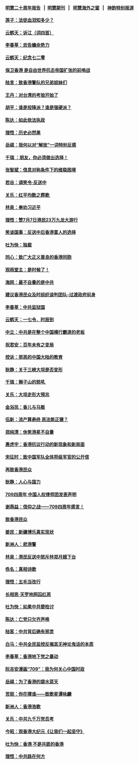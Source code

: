 #### [明慧二十周年报告](https://github.com/gfw-breaker/mh-reports/blob/master/README.md?t=07200900) &nbsp;&nbsp;|&nbsp;&nbsp;[明慧期刊](https://github.com/gfw-breaker/mh-qikan) &nbsp;&nbsp;|&nbsp;&nbsp; [明慧海外之窗](https://github.com/gfw-breaker/mh-news/blob/master/README.md?t=07200900) &nbsp;&nbsp;|&nbsp;&nbsp; [神韵特别报道](https://github.com/gfw-breaker/mh-news/blob/master/shenyun.md?t=07200900) 

#### [莲子：法徒血泪知多少？](../pages/nsc993/n11397534.md?t=07200900) 

#### [云鹤天：诉江（词四首）](../pages/nsc993/n11397502.md?t=07200900) 

#### [李春草：忠告蟾余势力](../pages/nsc993/n11396852.md?t=07200900) 

#### [云鹤天：纪念七二零](../pages/nsc993/n11396646.md?t=07200900) 

#### [保卫香港 是自由世界抗击帝国扩张的前哨战](../pages/nsc993/n11393186.md?t=07200900) 

#### [陆言：致香港警队的兄弟姐妹们](../pages/nsc993/n11392281.md?t=07200900) 

#### [王丹：对台湾的考验开始了](../pages/nsc993/n11391258.md?t=07200900) 

#### [胡平：谁是投降派？谁是强硬派？](../pages/nsc993/n11391224.md?t=07200900) 

#### [陈达：如此依法执政](../pages/nsc993/n11388999.md?t=07200900) 

#### [理悟：历史必然果](../pages/nsc993/n11388741.md?t=07200900) 

#### [岳祺：我何以对“解放”一词特别反感](../pages/nsc993/n11385696.md?t=07200900) 

#### [千瑞 ：朋友，你必须做出选择！](../pages/nsc993/n11384949.md?t=07200900) 

#### [张智斌：信息对称条件下的维稳困境](../pages/nsc993/n11384812.md?t=07200900) 

#### [若谷：调笑令‧反送中](../pages/nsc993/n11383745.md?t=07200900) 

#### [关乐：红平均数之葬歌 ](../pages/nsc993/n11383498.md?t=07200900) 

#### [林泉：奉劝习近平](../pages/nsc993/n11383487.md?t=07200900) 

#### [理悟：赞7月7日港民23万九龙大游行](../pages/nsc993/n11383473.md?t=07200900) 

#### [笑谈国事：反送中后香港富人的选择](../pages/nsc993/n11382020.md?t=07200900) 

#### [吐为快：独裁](../pages/nsc993/n11382755.md?t=07200900) 

#### [同心：致广大正义善良的香港同胞](../pages/nsc993/n11382745.md?t=07200900) 

#### [观雨堂主：是时候了！](../pages/nsc993/n11382737.md?t=07200900) 

#### [海网：最不自量的是中共](../pages/nsc993/n11380440.md?t=07200900) 

#### [建议香港民众及时组织谈判团队-过渡政府前身](../pages/nsc993/n11379909.md?t=07200900) 

#### [李春草：中共监狱国](../pages/nsc993/n11378989.md?t=07200900) 

#### [云鹤天：一七令．时辰到](../pages/nsc993/n11379260.md?t=07200900) 

#### [中立：中共是在整个中国横行霸道的老板](../pages/nsc993/n11378382.md?t=07200900) 

#### [祝君安：百年未有之变局](../pages/nsc993/n11378376.md?t=07200900) 

#### [控诉：邪恶的中国大陆的教育](../pages/nsc993/n11378344.md?t=07200900) 

#### [耿静：关于三峡大坝是否变形](../pages/nsc993/n11375879.md?t=07200900) 

#### [千瑞：狮子山的怒吼 ](../pages/nsc993/n11375644.md?t=07200900) 

#### [关乐：大坝走形大预兆](../pages/nsc993/n11375629.md?t=07200900) 

#### [金浴凤：香儿与马贩](../pages/nsc993/n11375580.md?t=07200900) 

#### [伍新：流产算寿终  恶法能正寝？](../pages/nsc993/n11375581.md?t=07200900) 

#### [郑纯清：休笑港星不自量](../pages/nsc993/n11375555.md?t=07200900) 

#### [惠虎宇：香港抗议行动的新现象和新局面](../pages/nsc993/n11375501.md?t=07200900) 

#### [宋征时：致中国军队全体将级军官的公开信](../pages/nsc993/n11373354.md?t=07200900) 

#### [再致香港民众](../pages/nsc993/n11373870.md?t=07200900) 

#### [耿静：人心与国力](../pages/nsc993/n11373759.md?t=07200900) 

#### [709四周年 中国人权律师团发表声明](../pages/nsc993/n11373565.md?t=07200900) 

#### [谢燕益：信仰之战——709四周年感言！](../pages/nsc993/n11373388.md?t=07200900) 

#### [致香港民众](../pages/nsc993/n11373286.md?t=07200900) 

#### [姜民：新疆博乐真实现状](../pages/nsc993/n11371223.md?t=07200900) 

#### [新洲人：悲港警](../pages/nsc993/n11371174.md?t=07200900) 

#### [林泉：港民反送中怒斥林郑月娥下台](../pages/nsc993/n11370676.md?t=07200900) 

#### [佚名：真相诗歌](../pages/nsc993/n11370666.md?t=07200900) 

#### [理悟：五毛当改行](../pages/nsc993/n11369314.md?t=07200900) 

#### [长相思‧天罗地网囚红恶](../pages/nsc993/n11368444.md?t=07200900) 

#### [吐为快：如果中共要检讨](../pages/nsc993/n11368441.md?t=07200900) 

#### [陈达：亡党只欠齐声唤](../pages/nsc993/n11367838.md?t=07200900) 

#### [陆客：中共背后确有邪灵](../pages/nsc993/n11365263.md?t=07200900) 

#### [白马：中共全民监控反揭其无神论鬼话的本质](../pages/nsc993/n11365236.md?t=07200900) 

#### [李春草：香港地下党之暴动](../pages/nsc993/n11365210.md?t=07200900) 

#### [阮吉安漫画“709”：我为何关心中国时政](../pages/nsc993/n11362127.md?t=07200900) 

#### [岳祺：为了香港的碧水蓝天](../pages/nsc993/n11362627.md?t=07200900) 

#### [苦胆：你在撑谁——致歌星谭咏麟](../pages/nsc993/n11361348.md?t=07200900) 

#### [新洲人：香港浩歌](../pages/nsc993/n11361334.md?t=07200900) 

#### [关乐：中共九千万党员考](../pages/nsc993/n11361304.md?t=07200900) 

#### [今昭：观香港大纪元《让我们一起坚守》](../pages/nsc993/n11361244.md?t=07200900) 

#### [吐为快：香港  不是共匪的香港](../pages/nsc993/n11360918.md?t=07200900) 

#### [理悟：中共路在何方](../pages/nsc993/n11360509.md?t=07200900) 

